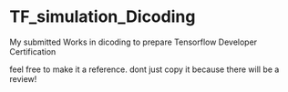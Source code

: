# TF_simulation_Dicoding
My submitted Works in dicoding to prepare Tensorflow Developer Certification

feel free to make it a reference. dont just copy it because there will be a review!

